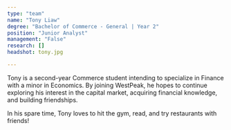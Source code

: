 ```yaml
---
type: "team"
name: "Tony Liaw"
degree: "Bachelor of Commerce - General | Year 2"
position: "Junior Analyst"
management: "False"
research: []
headshot: tony.jpg

---
```


Tony is a second-year Commerce student intending to specialize in Finance with a minor in Economics. By joining WestPeak, he hopes to continue exploring his interest in the capital market, acquiring financial knowledge, and building friendships.

In his spare time, Tony loves to hit the gym, read, and try restaurants with friends!